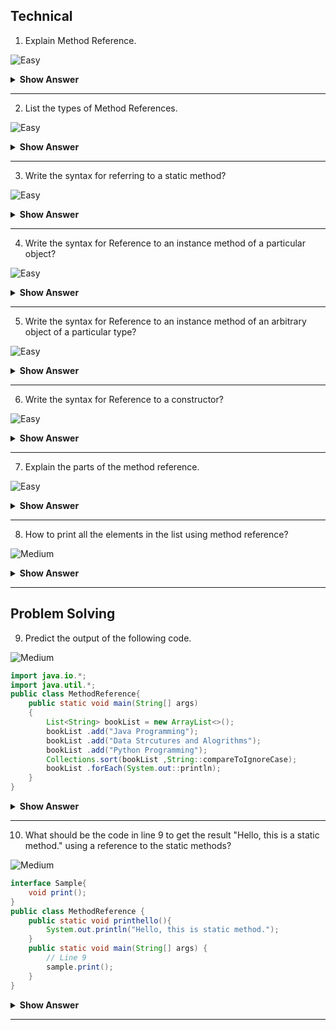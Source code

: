 ## Technical
1. Explain Method Reference.

![Easy](https://github.com/revaturelabs/interviewquestions/blob/dev/ComplexityTags/simple%20(2).svg)

<details><summary><b> Show Answer </b></summary>
 
 <blockquote>

It is to refer the method of functional interface. While using a lambda expression to refer to a method, we can use a method reference instead of a lambda expressison.
  
  </blockquote>

</details>
 
 ---

2. List the types of Method References.

![Easy](https://github.com/revaturelabs/interviewquestions/blob/dev/ComplexityTags/simple%20(2).svg)

<details><summary><b> Show Answer </b></summary>
 <blockquote>
  
- Reference to a static method.
  
- Reference to an instance method.
  
- Reference to an instance method of an arbitrary object of a particular type
  
- Reference to a constructor.
  
 </blockquote>
</details>

 ---
 
3. Write the syntax for referring to a static method?

![Easy](https://github.com/revaturelabs/interviewquestions/blob/dev/ComplexityTags/simple%20(2).svg)

<details><summary><b> Show Answer </b></summary>
 
 <blockquote>
  
- ContainingClass::staticMethodName
- We can refer to the static method by calling its name with the class where it resides.
  
 </blockquote>
 
</details>
 
 ---

4. Write the syntax for Reference to an instance method of a particular object?

![Easy](https://github.com/revaturelabs/interviewquestions/blob/dev/ComplexityTags/simple%20(2).svg)

<details><summary><b> Show Answer </b></summary>
 
 <blockquote>
  
- containingObject::instanceMethodName
- use the instance method name of the particular object name.
  
 </blockquote>
 
</details>

 ---
 
5. Write the syntax for Reference to an instance method of an arbitrary object of a particular type?

![Easy](https://github.com/revaturelabs/interviewquestions/blob/dev/ComplexityTags/simple%20(2).svg)

<details><summary><b> Show Answer </b></summary>
 
 <blockquote>
  
- We can mention the type with the instance method name of the object.
- ContainingType::methodName
  
 </blockquote>
 
</details>
 
 ---

6. Write the syntax for Reference to a constructor?

![Easy](https://github.com/revaturelabs/interviewquestions/blob/dev/ComplexityTags/simple%20(2).svg)

<details><summary><b> Show Answer </b></summary>
 
 <blockquote>
  
- ClassName::new
- new is the keyword to refer to the constructor with the class name.
  
 </blockquote>
</details>

 ---
 
 7. Explain the parts of the method reference.

 ![Easy](https://github.com/revaturelabs/interviewquestions/blob/dev/ComplexityTags/simple%20(2).svg)
 
<details><summary><b> Show Answer </b></summary>
 
 <blockquote>
  
- It has 2 parts. class/object and method/constructor.
- Separated by :: (double colons)
- No additional parameters are passed in method reference.
  
 </blockquote>
 
</details>
 
 ---

8. How to print all the elements in the list using method reference?

![Medium](https://github.com/revaturelabs/interviewquestions/blob/dev/ComplexityTags/Medium%20(2).svg)

<details><summary><b> Show Answer </b></summary>

 ``` java 
 list.forEach(System.out::println);  
 ``` 
<details><summary><b>Explanation</b></summary>
  <blockquote>
   Here we are using the `forEach` method to display the elements one by one in the list.
 </blockquote>
</details>
 
 </details>

 ---
 
## Problem Solving

9. Predict the output of the following code.

![Medium](https://github.com/revaturelabs/interviewquestions/blob/dev/ComplexityTags/Medium%20(2).svg)

``` java
import java.io.*;
import java.util.*;
public class MethodReference{
    public static void main(String[] args)
    {
        List<String> bookList = new ArrayList<>();
        bookList .add("Java Programming");
        bookList .add("Data Strcutures and Alogrithms");
        bookList .add("Python Programming");
        Collections.sort(bookList ,String::compareToIgnoreCase);
        bookList .forEach(System.out::println);
    }
}
``` 

<details><summary><b> Show Answer </b></summary>
 
 <blockquote>
  
   - Data Structures and Alogrithms<br>
   - Java Programming<br>
   - Python Programming
  
  </blockquote>
 
 <details><summary><b>Explanation</b></summary>
  
   <blockquote>
    
   -  This is an example of Reference to an instance method of an arbitrary object of a particular type.
   -  First, it will sort the list and apply compareToIgnoreCase to return the result.
    
 </blockquote>
  
</details>
 
 </details>

 ---
 
10. What should be the code in line 9  to get the result "Hello, this is a static method." using a reference to the static methods?

![Medium](https://github.com/revaturelabs/interviewquestions/blob/dev/ComplexityTags/Medium%20(2).svg)

``` java
interface Sample{  
    void print();  
}  
public class MethodReference {  
    public static void printhello(){  
        System.out.println("Hello, this is static method.");  
    }  
    public static void main(String[] args) {  
        // Line 9
        sample.print();  
    }  
} 
```
<details><summary><b> Show Answer </b></summary>
 
 ``` java

 Sample sample = MethodReference::printhello; 
 
 ```
 
 <details><summary><b>Explanation</b></summary>
  
   <blockquote>
    
  Here the static method reference printhello() refers to its functional method print() in the interface Sample.
    
 </blockquote>
  
 </details>
 
 </details>
 
 ---




